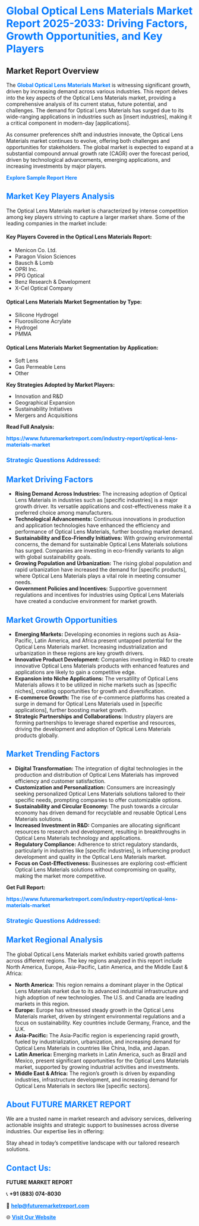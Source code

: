 <h1 style="color: #007BFF;">Global Optical Lens Materials Market Report 2025-2033: Driving Factors, Growth Opportunities, and Key Players</h1>

<section id="overview">
<h2>Market Report Overview</h2>
<p>The <a href="https://www.futuremarketreport.com/industry-report/optical-lens-materials-market" style="color: #007BFF; text-decoration: none;"><strong>Global Optical Lens Materials Market</strong></a> is witnessing significant growth, driven by increasing demand across various industries. This report delves into the key aspects of the Optical Lens Materials market, providing a comprehensive analysis of its current status, future potential, and challenges. The demand for Optical Lens Materials has surged due to its wide-ranging applications in industries such as [insert industries], making it a critical component in modern-day [applications].</p>
<p>As consumer preferences shift and industries innovate, the Optical Lens Materials market continues to evolve, offering both challenges and opportunities for stakeholders. The global market is expected to expand at a substantial compound annual growth rate (CAGR) over the forecast period, driven by technological advancements, emerging applications, and increasing investments by major players.</p>
</section>

<section id="overview">
<p><a href="https://www.futuremarketreport.com/request-sample/reportId=87170" style="color: #007BFF; text-decoration: none;"><strong>Explore Sample Report Here</strong></a></p>
</section>

<section id="key-players">
<h2 style="color: #007BFF;">Market Key Players Analysis</h2>
<p>The Optical Lens Materials market is characterized by intense competition among key players striving to capture a larger market share. Some of the leading companies in the market include:</p>
<h4>Key Players Covered in the Optical Lens Materials Report:</h4>
<ul><li>Menicon Co. Ltd.</li><li>Paragon Vision Sciences</li><li>Bausch &amp; Lomb</li><li>OPRI Inc.</li><li>PPG Optical</li><li>Benz Research &amp; Development</li><li>X-Cel Optical Company</li></ul>
<h4>Optical Lens Materials Market Segmentation by Type:</h4>
<ul><li>Silicone Hydrogel</li><li>Fluorosilicone Acrylate</li><li>Hydrogel</li><li>PMMA</li></ul>

<h4>Optical Lens Materials Market Segmentation by Application:</h4>
<ul><li>Soft Lens</li><li>Gas Permeable Lens</li><li>Other</li></ul>
<p><strong>Key Strategies Adopted by Market Players:</strong></p>
<ul>
<li>Innovation and R&D</li>
<li>Geographical Expansion</li>
<li>Sustainability Initiatives</li>
<li>Mergers and Acquisitions</li>
</ul>
</section>

<section>
<p><strong>Read Full Analysis: </strong></p><a href="https://www.futuremarketreport.com/industry-report/optical-lens-materials-market" style="color: #007BFF; text-decoration: none;"><strong>https://www.futuremarketreport.com/industry-report/optical-lens-materials-market</strong></a>
<h3 style="color: #007BFF;">Strategic Questions Addressed:</h3>
</section>

<section id="driving-factors">
<h2 style="color: #007BFF;">Market Driving Factors</h2>
<ul>
<li><strong>Rising Demand Across Industries:</strong> The increasing adoption of Optical Lens Materials in industries such as [specific industries] is a major growth driver. Its versatile applications and cost-effectiveness make it a preferred choice among manufacturers.</li>
<li><strong>Technological Advancements:</strong> Continuous innovations in production and application technologies have enhanced the efficiency and performance of Optical Lens Materials, further boosting market demand.</li>
<li><strong>Sustainability and Eco-Friendly Initiatives:</strong> With growing environmental concerns, the demand for sustainable Optical Lens Materials solutions has surged. Companies are investing in eco-friendly variants to align with global sustainability goals.</li>
<li><strong>Growing Population and Urbanization:</strong> The rising global population and rapid urbanization have increased the demand for [specific products], where Optical Lens Materials plays a vital role in meeting consumer needs.</li>
<li><strong>Government Policies and Incentives:</strong> Supportive government regulations and incentives for industries using Optical Lens Materials have created a conducive environment for market growth.</li>
</ul>
</section>

<section id="growth-opportunities">
<h2 style="color: #007BFF;">Market Growth Opportunities</h2>
<ul>
<li><strong>Emerging Markets:</strong> Developing economies in regions such as Asia-Pacific, Latin America, and Africa present untapped potential for the Optical Lens Materials market. Increasing industrialization and urbanization in these regions are key growth drivers.</li>
<li><strong>Innovative Product Development:</strong> Companies investing in R&D to create innovative Optical Lens Materials products with enhanced features and applications are likely to gain a competitive edge.</li>
<li><strong>Expansion into Niche Applications:</strong> The versatility of Optical Lens Materials allows it to be utilized in niche markets such as [specific niches], creating opportunities for growth and diversification.</li>
<li><strong>E-commerce Growth:</strong> The rise of e-commerce platforms has created a surge in demand for Optical Lens Materials used in [specific applications], further boosting market growth.</li>
<li><strong>Strategic Partnerships and Collaborations:</strong> Industry players are forming partnerships to leverage shared expertise and resources, driving the development and adoption of Optical Lens Materials products globally.</li>
</ul>
</section>

<section id="trending-factors">
<h2 style="color: #007BFF;">Market Trending Factors</h2>
<ul>
<li><strong>Digital Transformation:</strong> The integration of digital technologies in the production and distribution of Optical Lens Materials has improved efficiency and customer satisfaction.</li>
<li><strong>Customization and Personalization:</strong> Consumers are increasingly seeking personalized Optical Lens Materials solutions tailored to their specific needs, prompting companies to offer customizable options.</li>
<li><strong>Sustainability and Circular Economy:</strong> The push towards a circular economy has driven demand for recyclable and reusable Optical Lens Materials solutions.</li>
<li><strong>Increased Investment in R&D:</strong> Companies are allocating significant resources to research and development, resulting in breakthroughs in Optical Lens Materials technology and applications.</li>
<li><strong>Regulatory Compliance:</strong> Adherence to strict regulatory standards, particularly in industries like [specific industries], is influencing product development and quality in the Optical Lens Materials market.</li>
<li><strong>Focus on Cost-Effectiveness:</strong> Businesses are exploring cost-efficient Optical Lens Materials solutions without compromising on quality, making the market more competitive.</li>
</ul>
</section>

<section>
<p><strong>Get Full Report: </strong></p><a href="https://www.futuremarketreport.com/industry-report/optical-lens-materials-market" style="color: #007BFF; text-decoration: none;"><strong>https://www.futuremarketreport.com/industry-report/optical-lens-materials-market</strong></a>
<h3 style="color: #007BFF;">Strategic Questions Addressed:</h3>
</section>


<section id="regional-analysis">
<h2 style="color: #007BFF;">Market Regional Analysis</h2>
<p>The global Optical Lens Materials market exhibits varied growth patterns across different regions. The key regions analyzed in this report include North America, Europe, Asia-Pacific, Latin America, and the Middle East & Africa:</p>
<ul>
<li><strong>North America:</strong> This region remains a dominant player in the Optical Lens Materials market due to its advanced industrial infrastructure and high adoption of new technologies. The U.S. and Canada are leading markets in this region.</li>
<li><strong>Europe:</strong> Europe has witnessed steady growth in the Optical Lens Materials market, driven by stringent environmental regulations and a focus on sustainability. Key countries include Germany, France, and the U.K.</li>
<li><strong>Asia-Pacific:</strong> The Asia-Pacific region is experiencing rapid growth, fueled by industrialization, urbanization, and increasing demand for Optical Lens Materials in countries like China, India, and Japan.</li>
<li><strong>Latin America:</strong> Emerging markets in Latin America, such as Brazil and Mexico, present significant opportunities for the Optical Lens Materials market, supported by growing industrial activities and investments.</li>
<li><strong>Middle East & Africa:</strong> The region’s growth is driven by expanding industries, infrastructure development, and increasing demand for Optical Lens Materials in sectors like [specific sectors].</li>
</ul>
</section>

<footer>
<h2 style="color: #007BFF;">About FUTURE MARKET REPORT</h2>
<p>We are a trusted name in market research and advisory services, delivering actionable insights and strategic support to businesses across diverse industries. Our expertise lies in offering:</p>

<p>Stay ahead in today’s competitive landscape with our tailored research solutions.</p>

<h2 style="color: #007BFF;">Contact Us:</h2>
<p><strong>FUTURE MARKET REPORT</strong></p>
<p>📞 <strong>+91 (883) 074-8030</strong></p>
<p>📧 <strong><a href="mailto:help@futuremarketreport.com" style="color: #007BFF;">help@futuremarketreport.com</a></strong></p>
<p>🌐 <strong><a href="https://www.futuremarketreport.com/" style="color: #007BFF;">Visit Our Website</a></strong></p>
</footer>